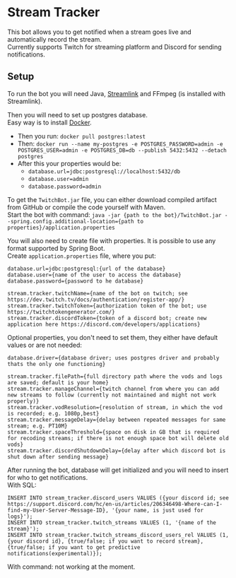 # Stream Tracker
This bot allows you to get notified when a stream goes live and automatically record the stream.\
Currently supports Twitch for streaming platform and Discord for sending notifications.

## Setup
To run the bot you will need Java, [Streamlink](https://streamlink.github.io/) and FFmpeg (is installed with Streamlink).

Then you will need to set up postgres database.\
Easy way is to install [Docker](https://www.docker.com/products/docker-desktop/).
* Then you run: `docker pull postgres:latest`
* Then: `docker run --name my-postgres -e POSTGRES_PASSWORD=admin -e POSTGRES_USER=admin -e POSTGRES_DB=db --publish 5432:5432 --detach postgres`
* After this your properties would be:
  * `database.url=jdbc:postgresql://localhost:5432/db`
  * `database.user=admin`
  * `database.password=admin`

To get the `TwitchBot.jar` file, you can either download compiled artifact from GitHub or compile the code yourself with Maven.\
Start the bot with command: `java -jar {path to the bot}/TwitchBot.jar --spring.config.additional-location={path to properties}/application.properties`

You will also need to create file with properties. It is possible to use any format supported by Spring Boot.\
Create `application.properties` file, where you put:
```
database.url=jdbc:postgresql:{url of the database}
database.user={name of the user to access the database}
database.password={password to he database}

stream.tracker.twitchName={name of the bot on twitch; see https://dev.twitch.tv/docs/authentication/register-app/}
stream.tracker.twitchToken={authorization token of the bot; use https://twitchtokengenerator.com/}
stream.tracker.discordToken={token of a discord bot; create new application here https://discord.com/developers/applications}
```

Optional properties, you don't need to set them, they either have default values or are not needed:
```
database.driver={database driver; uses postgres driver and probably thats the only one functioning}

stream.tracker.filePath={full directory path where the vods and logs are saved; default is your home}
stream.tracker.manageChannel={twitch channel from where you can add new streams to follow (currently not maintained and might not work properly)}
stream.tracker.vodResolution={resolution of stream, in which the vod is recorded; e.g. 1080p,best}
stream.tracker.messageDelay={delay between repeated messages for same stream; e.g. PT10M}
stream.tracker.spaceThreshold={space on disk in GB that is required for recoding streams; if there is not enough space bot will delete old vods}
stream.tracker.discordShutdownDelay={delay after which discord bot is shut down after sending message}
```

After running the bot, database will get initialized and you will need to insert for who to get notifications.\
With SQL:
```
INSERT INTO stream_tracker.discord_users VALUES ({your discord id; see https://support.discord.com/hc/en-us/articles/206346498-Where-can-I-find-my-User-Server-Message-ID}, '{your name, is just used for logs}');
INSERT INTO stream_tracker.twitch_streams VALUES (1, '{name of the stream}');
INSERT INTO stream_tracker.twitch_streams_discord_users_rel VALUES (1, {your discord id}, {true/false; if you want to record stream}, {true/false; if you want to get predictive notifications(experimental)});
```
With command: not working at the moment.